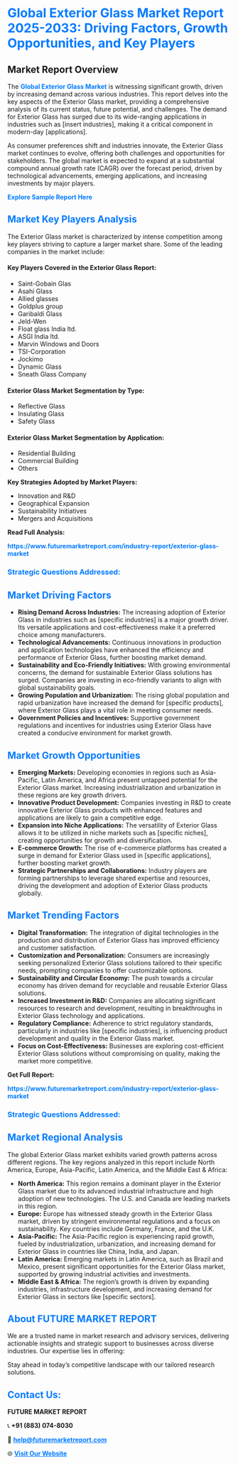 <h1 style="color: #007BFF;">Global Exterior Glass Market Report 2025-2033: Driving Factors, Growth Opportunities, and Key Players</h1>

<section id="overview">
<h2>Market Report Overview</h2>
<p>The <a href="https://www.futuremarketreport.com/industry-report/exterior-glass-market" style="color: #007BFF; text-decoration: none;"><strong>Global Exterior Glass Market</strong></a> is witnessing significant growth, driven by increasing demand across various industries. This report delves into the key aspects of the Exterior Glass market, providing a comprehensive analysis of its current status, future potential, and challenges. The demand for Exterior Glass has surged due to its wide-ranging applications in industries such as [insert industries], making it a critical component in modern-day [applications].</p>
<p>As consumer preferences shift and industries innovate, the Exterior Glass market continues to evolve, offering both challenges and opportunities for stakeholders. The global market is expected to expand at a substantial compound annual growth rate (CAGR) over the forecast period, driven by technological advancements, emerging applications, and increasing investments by major players.</p>
</section>

<section id="overview">
<p><a href="https://www.futuremarketreport.com/request-sample/reportId=91762" style="color: #007BFF; text-decoration: none;"><strong>Explore Sample Report Here</strong></a></p>
</section>

<section id="key-players">
<h2 style="color: #007BFF;">Market Key Players Analysis</h2>
<p>The Exterior Glass market is characterized by intense competition among key players striving to capture a larger market share. Some of the leading companies in the market include:</p>
<h4>Key Players Covered in the Exterior Glass Report:</h4>
<ul><li>Saint-Gobain Glas</li><li>Asahi Glass</li><li>Allied glasses</li><li>Goldplus group</li><li>Garibaldi Glass</li><li>Jeld-Wen</li><li>Float glass India ltd.</li><li>ASGI India ltd.</li><li>Marvin Windows and Doors</li><li>TSI-Corporation</li><li>Jockimo</li><li>Dynamic Glass</li><li>Sneath Glass Company</li></ul>
<h4>Exterior Glass Market Segmentation by Type:</h4>
<ul><li>Reflective Glass</li><li>Insulating Glass</li><li>Safety Glass</li></ul>

<h4>Exterior Glass Market Segmentation by Application:</h4>
<ul><li>Residential Building</li><li>Commercial Building</li><li>Others</li></ul>
<p><strong>Key Strategies Adopted by Market Players:</strong></p>
<ul>
<li>Innovation and R&D</li>
<li>Geographical Expansion</li>
<li>Sustainability Initiatives</li>
<li>Mergers and Acquisitions</li>
</ul>
</section>

<section>
<p><strong>Read Full Analysis: </strong></p><a href="https://www.futuremarketreport.com/industry-report/exterior-glass-market" style="color: #007BFF; text-decoration: none;"><strong>https://www.futuremarketreport.com/industry-report/exterior-glass-market</strong></a>
<h3 style="color: #007BFF;">Strategic Questions Addressed:</h3>
</section>

<section id="driving-factors">
<h2 style="color: #007BFF;">Market Driving Factors</h2>
<ul>
<li><strong>Rising Demand Across Industries:</strong> The increasing adoption of Exterior Glass in industries such as [specific industries] is a major growth driver. Its versatile applications and cost-effectiveness make it a preferred choice among manufacturers.</li>
<li><strong>Technological Advancements:</strong> Continuous innovations in production and application technologies have enhanced the efficiency and performance of Exterior Glass, further boosting market demand.</li>
<li><strong>Sustainability and Eco-Friendly Initiatives:</strong> With growing environmental concerns, the demand for sustainable Exterior Glass solutions has surged. Companies are investing in eco-friendly variants to align with global sustainability goals.</li>
<li><strong>Growing Population and Urbanization:</strong> The rising global population and rapid urbanization have increased the demand for [specific products], where Exterior Glass plays a vital role in meeting consumer needs.</li>
<li><strong>Government Policies and Incentives:</strong> Supportive government regulations and incentives for industries using Exterior Glass have created a conducive environment for market growth.</li>
</ul>
</section>

<section id="growth-opportunities">
<h2 style="color: #007BFF;">Market Growth Opportunities</h2>
<ul>
<li><strong>Emerging Markets:</strong> Developing economies in regions such as Asia-Pacific, Latin America, and Africa present untapped potential for the Exterior Glass market. Increasing industrialization and urbanization in these regions are key growth drivers.</li>
<li><strong>Innovative Product Development:</strong> Companies investing in R&D to create innovative Exterior Glass products with enhanced features and applications are likely to gain a competitive edge.</li>
<li><strong>Expansion into Niche Applications:</strong> The versatility of Exterior Glass allows it to be utilized in niche markets such as [specific niches], creating opportunities for growth and diversification.</li>
<li><strong>E-commerce Growth:</strong> The rise of e-commerce platforms has created a surge in demand for Exterior Glass used in [specific applications], further boosting market growth.</li>
<li><strong>Strategic Partnerships and Collaborations:</strong> Industry players are forming partnerships to leverage shared expertise and resources, driving the development and adoption of Exterior Glass products globally.</li>
</ul>
</section>

<section id="trending-factors">
<h2 style="color: #007BFF;">Market Trending Factors</h2>
<ul>
<li><strong>Digital Transformation:</strong> The integration of digital technologies in the production and distribution of Exterior Glass has improved efficiency and customer satisfaction.</li>
<li><strong>Customization and Personalization:</strong> Consumers are increasingly seeking personalized Exterior Glass solutions tailored to their specific needs, prompting companies to offer customizable options.</li>
<li><strong>Sustainability and Circular Economy:</strong> The push towards a circular economy has driven demand for recyclable and reusable Exterior Glass solutions.</li>
<li><strong>Increased Investment in R&D:</strong> Companies are allocating significant resources to research and development, resulting in breakthroughs in Exterior Glass technology and applications.</li>
<li><strong>Regulatory Compliance:</strong> Adherence to strict regulatory standards, particularly in industries like [specific industries], is influencing product development and quality in the Exterior Glass market.</li>
<li><strong>Focus on Cost-Effectiveness:</strong> Businesses are exploring cost-efficient Exterior Glass solutions without compromising on quality, making the market more competitive.</li>
</ul>
</section>

<section>
<p><strong>Get Full Report: </strong></p><a href="https://www.futuremarketreport.com/industry-report/exterior-glass-market" style="color: #007BFF; text-decoration: none;"><strong>https://www.futuremarketreport.com/industry-report/exterior-glass-market</strong></a>
<h3 style="color: #007BFF;">Strategic Questions Addressed:</h3>
</section>


<section id="regional-analysis">
<h2 style="color: #007BFF;">Market Regional Analysis</h2>
<p>The global Exterior Glass market exhibits varied growth patterns across different regions. The key regions analyzed in this report include North America, Europe, Asia-Pacific, Latin America, and the Middle East & Africa:</p>
<ul>
<li><strong>North America:</strong> This region remains a dominant player in the Exterior Glass market due to its advanced industrial infrastructure and high adoption of new technologies. The U.S. and Canada are leading markets in this region.</li>
<li><strong>Europe:</strong> Europe has witnessed steady growth in the Exterior Glass market, driven by stringent environmental regulations and a focus on sustainability. Key countries include Germany, France, and the U.K.</li>
<li><strong>Asia-Pacific:</strong> The Asia-Pacific region is experiencing rapid growth, fueled by industrialization, urbanization, and increasing demand for Exterior Glass in countries like China, India, and Japan.</li>
<li><strong>Latin America:</strong> Emerging markets in Latin America, such as Brazil and Mexico, present significant opportunities for the Exterior Glass market, supported by growing industrial activities and investments.</li>
<li><strong>Middle East & Africa:</strong> The region’s growth is driven by expanding industries, infrastructure development, and increasing demand for Exterior Glass in sectors like [specific sectors].</li>
</ul>
</section>

<footer>
<h2 style="color: #007BFF;">About FUTURE MARKET REPORT</h2>
<p>We are a trusted name in market research and advisory services, delivering actionable insights and strategic support to businesses across diverse industries. Our expertise lies in offering:</p>

<p>Stay ahead in today’s competitive landscape with our tailored research solutions.</p>

<h2 style="color: #007BFF;">Contact Us:</h2>
<p><strong>FUTURE MARKET REPORT</strong></p>
<p>📞 <strong>+91 (883) 074-8030</strong></p>
<p>📧 <strong><a href="mailto:help@futuremarketreport.com" style="color: #007BFF;">help@futuremarketreport.com</a></strong></p>
<p>🌐 <strong><a href="https://www.futuremarketreport.com/" style="color: #007BFF;">Visit Our Website</a></strong></p>
</footer>